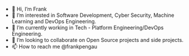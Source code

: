 - 👋 Hi, I’m Frank
- 👀 I’m interested in Software Development, Cyber Security, Machine Learning and DevOps Engineering.
- 🌱 I’m currently working in Tech - Platform Engineering/DevOps Engineering.
- 💞️ I’m looking to collaborate on Open Source projects and side projects.
- 📫 How to reach me @frankpengau

<!---
frankpengau/frankpengau is a ✨ special ✨ repository because its `README.md` (this file) appears on your GitHub profile.
You can click the Preview link to take a look at your changes.
--->

